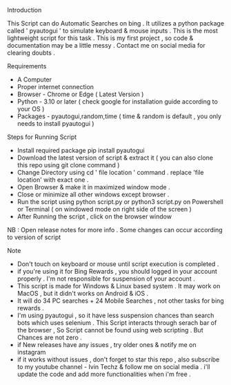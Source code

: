 Introduction

This Script can do Automatic Searches on bing . It utilizes a python package called ' pyautogui ' to simulate keyboard & mouse inputs .
This is the most lightweight script for this task . This is my first project , so code & documentation may be a little messy . 
Contact me on social media for clearing doubts .

Requirements
* A Computer
* Proper internet connection
* Browser - Chrome or Edge ( Latest Version )
* Python - 3.10 or later ( check google for installation guide according to your OS )
* Packages - pyautogui,random,time ( time & random is default , you only needs to install pyautogui )

Steps for Running Script
* Install required package
 pip install pyautogui
* Download the latest version of script & extract it ( you can also clone this repo using git clone command )
* Change Directory using  cd ' file location ' command . replace 'file location' with exact one .
* Open Browser & make it in maximized window mode .
* Close or minimize all other windows except browser .
* Run the script using  python script.py or  python3 script.py on Powershell or Terminal ( on windowed mode on right side of the screen )
* After Running the script , click on the browser window 

NB : Open release notes for more info . Some changes can occur according to version of script

Note
* Don't touch on keyboard or mouse until script execution is completed .
* if you're using it for Bing Rewards , you should logged in your account properly . I'm not responsible for suspension of your account . 
* This script is made for Windows & Linux based system . It may work on MacOS , but it didn't works on Android & iOS .
* It will do 34 PC searches + 24 Mobile Searches , not other tasks for bing rewards . 
* I'm using pyautogui , so it have less suspension chances than search bots which uses selenium . This Script interacts through serach bar of the browser ,
 So Script cannot be found using web scripting . But Chances are not zero . 
* if New releases have any issues , try older ones & notify me on instagram 
* if it works without issues , don't forget to star this repo , also subscribe to my youtube channel - Ivin Techz & follow me on social media .
  i'll update the code and add more functionalities when i'm free .
